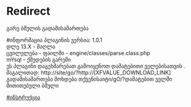 # Redirect
 გარე ბმულის გადამისამართება
 
#ინფორმაცია
პლაგინის ვერსია: 1.0.1 </br>
დლე 13.X - მაღლა</br>
ცვილელება - ფაილში - engine/classes/parse.class.php</br>
mYsql - ქმედების გარეში</br>
ეს პლაგინი დაგეხმარებათ გამოიყენოთ დამატებითი ველებისათვის . მაგალითად: http://site/go/?http://[XFVALUE_DOWNLOAD_LINK]
გადამისამართება მოხდება თქვენისაიტი/gO/?დამატებით ველში მითითებული ბმული


<a href="https://ticcix.github.io/redirect/"> #ინსტრუქცია </a>
